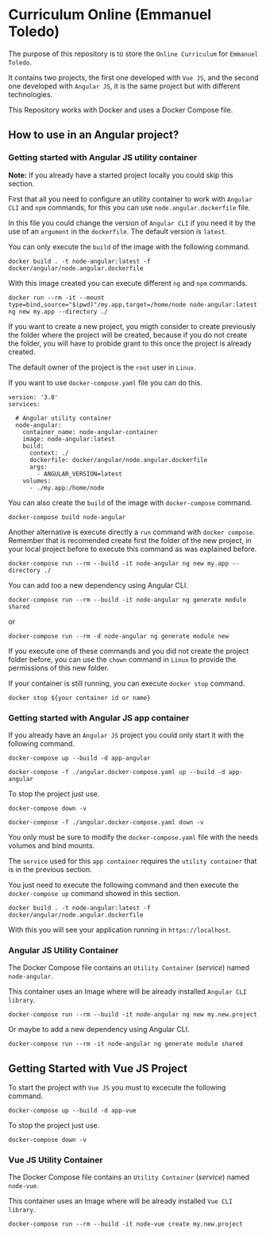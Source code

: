 # Curriculum Online (Emmanuel Toledo)

The purpose of this repository is to store the ```Online Curriculum``` for ```Emmanuel Toledo```.

It contains two projects, the first one developed with ```Vue JS```, and the second one developed 
with ```Angular JS```, it is the same project but with different technologies.

This Repository works with Docker and uses a Docker Compose file.

## How to use in an Angular project?
### Getting started with Angular JS utility container

**Note:** If you already have a started project locally you could skip this section.

First that all you need to configure an utility container to work with ```Angular CLI``` and ```npm``` commands, for this you can use
```node.angular.dockerfile``` file.

In this file you could change the version of ```Angular CLI``` if you need it by the use of an ```argument``` in the ```dockerfile```. The default version is ```latest```.

You can only execute the ```build``` of the image with the following command.

```
docker build . -t node-angular:latest -f docker/angular/node.angular.dockerfile
```

With this image created you can execute different ```ng``` and ```npm``` commands.

```
docker run --rm -it --mount type=bind,source="$(pwd)"/my.app,target=/home/node node-angular:latest ng new my.app --directory ./
```

If you want to create a new project, you migth consider to create previously the folder where the project will be created, because if you do not create the folder, you will have to probide grant to this once the project is already created.

The default owner of the project is the ```root``` user in ```Linux```.

If you want to use ```docker-compose.yaml``` file you can do this.

```
version: '3.8'
services:

  # Angular utility container
  node-angular:
    container_name: node-angular-container
    image: node-angular:latest
    build: 
      context: ./
      dockerfile: docker/angular/node.angular.dockerfile
      args:
        - ANGULAR_VERSION=latest
    volumes:
      - ./my.app:/home/node
```

You can also create the ```build``` of the image with ```docker-compose``` command.

```
docker-compose build node-angular
```

Another alternative is execute directly a ```run``` command with ```docker compose```. Remember that is recomended create first the folder of the new project, in your local project before to execute this command as was explained before.

```
docker-compose run --rm --build -it node-angular ng new my.app --directory ./
```

You can add too a new dependency using Angular CLI.

```
docker-compose run --rm --build -it node-angular ng generate module shared
```
or
```
docker-compose run --rm -d node-angular ng generate module new
```

If you execute one of these commands and you did not create the project folder before, you can use the  ```chown``` command in  ```Linux``` to provide the permissions of this new folder.

If your container is still running, you can execute ```docker stop``` command.

```
docker stop ${your container id or name}
```

### Getting started with Angular JS app container

If you already have an ```Angular JS``` project you could only start it with the following command.

```
docker-compose up --build -d app-angular

docker-compose -f ./angular.docker-compose.yaml up --build -d app-angular
```

To stop the project just use.

```
docker-compose down -v

docker-compose -f ./angular.docker-compose.yaml down -v
```

You only must be sure to modify the ```docker-compose.yaml``` file with the needs volumes and bind mounts.

The ```service``` used for this ```app container``` requires the ```utility container``` that is in the previous section. 

You just need to execute the following command and then execute the  ```docker-compose up``` command showed in this section.

```
docker build . -t node-angular:latest -f docker/angular/node.angular.dockerfile
```

With this you will see your application running in ```https://localhost```.










### Angular JS Utility Container

The Docker Compose file contains an ```Utility Container``` (*service*) named ```node-angular```.

This container uses an Image where will be already installed ```Angular CLI library```.

```
docker-compose run --rm --build -it node-angular ng new my.new.project
```
Or maybe to add a new dependency using Angular CLI.
```
docker-compose run --rm -it node-angular ng generate module shared
```

## Getting Started with Vue JS Project

To start the project with ```Vue JS``` you must to excecute the following command.

```
docker-compose up --build -d app-vue
```

To stop the project just use.

```
docker-compose down -v
```

### Vue JS Utility Container

The Docker Compose file contains an ```Utility Container``` (*service*) named ```node-vue```.

This container uses an Image where will be already installed ```Vue CLI library```.

```
docker-compose run --rm --build -it node-vue create my.new.project
```